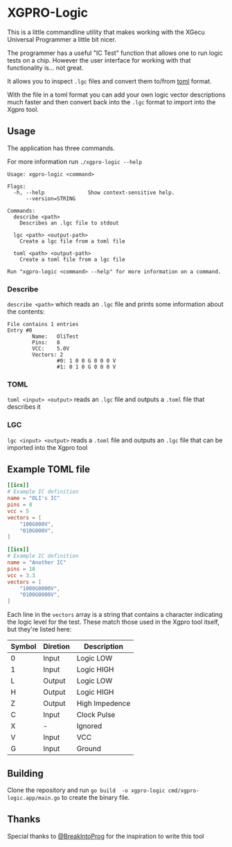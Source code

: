 # XGPRO-Logic

This is a little commandline utility that makes working with the XGecu Universal Programmer a little bit nicer.

The programmer has a useful "IC Test" function that allows one to run logic tests on a chip. However the user interface for working with that functionality is... not great.

It allows you to inspect `.lgc` files and convert them to/from [toml](https://github.com/toml-lang/toml) format.

With the file in a toml format you can add your own logic vector descriptions much faster and then convert back into the `.lgc` format to import into the Xgpro tool.

## Usage

The application has three commands.

For more information run `./xgpro-logic --help`

```
Usage: xgpro-logic <command>

Flags:
  -h, --help              Show context-sensitive help.
      --version=STRING

Commands:
  describe <path>
    Describes an .lgc file to stdout

  lgc <path> <output-path>
    Create a lgc file from a toml file

  toml <path> <output-path>
    Create a toml file from a lgc file

Run "xgpro-logic <command> --help" for more information on a command.
```

### Describe
`describe <path>` which reads an `.lgc` file and prints some information about the contents:

```
File contains 1 entries
Entry #0
        Name:   OliTest
        Pins:   8
        VCC:    5.0V
        Vectors: 2
                #0: 1 0 0 G 0 0 0 V 
                #1: 0 1 0 G 0 0 0 V 
```

### TOML
`toml <input> <output>` reads an `.lgc` file and outputs a `.toml` file that describes it

### LGC
`lgc <input> <output>` reads a `.toml` file and outputs an `.lgc` file that can be imported into the Xgpro tool

## Example TOML file

```toml
[[ics]]
# Example IC definition
name = "OLI's IC"
pins = 8
vcc = 5
vectors = [
    "100G000V",
    "010G000V",
]

[[ics]]
# Example IC definition
name = "Another IC"
pins = 10
vcc = 3.3
vectors = [
    "1000G0000V",
    "0100G0000V",
]
```

Each line in the `vectors` array is a string that contains a character indicating the logic level for the test. These match those used in the Xgpro tool itself, but they're listed here:

Symbol | Diretion | Description
--- | --- | --
0 | Input | Logic LOW
1 | Input | Logic HIGH
L | Output | Logic LOW
H | Output | Logic HIGH
Z | Output | High Impedence
C | Input | Clock Pulse
X | - | Ignored
V | Input | VCC
G | Input | Ground

## Building

Clone the repository and run `go build  -o xgpro-logic cmd/xgpro-logic.app/main.go` to create the binary file.


## Thanks

Special thanks to [@BreakIntoProg](https://twitter.com/breakintoprog) for the inspiration to write this tool